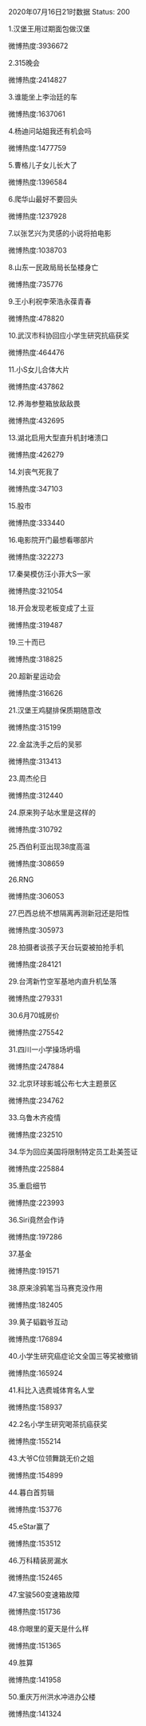 2020年07月16日21时数据
Status: 200

1.汉堡王用过期面包做汉堡

微博热度:3936672

2.315晚会

微博热度:2414827

3.谁能坐上李治廷的车

微博热度:1637061

4.杨迪问站姐我还有机会吗

微博热度:1477759

5.曹格儿子女儿长大了

微博热度:1396584

6.爬华山最好不要回头

微博热度:1237928

7.以张艺兴为灵感的小说将拍电影

微博热度:1038703

8.山东一民政局局长坠楼身亡

微博热度:735776

9.王小利祝李荣浩永葆青春

微博热度:478820

10.武汉市科协回应小学生研究抗癌获奖

微博热度:464476

11.小S女儿合体大片

微博热度:437862

12.养海参整箱放敌敌畏

微博热度:432695

13.湖北启用大型直升机封堵溃口

微博热度:426279

14.刘丧气死我了

微博热度:347103

15.股市

微博热度:333440

16.电影院开门最想看哪部片

微博热度:322273

17.秦昊模仿汪小菲大S一家

微博热度:321054

18.开会发现老板变成了土豆

微博热度:319487

19.三十而已

微博热度:318825

20.超新星运动会

微博热度:316626

21.汉堡王鸡腿排保质期随意改

微博热度:315199

22.金盆洗手之后的吴邪

微博热度:313413

23.周杰伦日

微博热度:312440

24.原来狗子站水里是这样的

微博热度:310792

25.西伯利亚出现38度高温

微博热度:308659

26.RNG

微博热度:306053

27.巴西总统不想隔离再测新冠还是阳性

微博热度:305973

28.拍摄者谈孩子天台玩耍被拍抢手机

微博热度:284121

29.台湾新竹空军基地内直升机坠落

微博热度:279331

30.6月70城房价

微博热度:275542

31.四川一小学操场坍塌

微博热度:247884

32.北京环球影城公布七大主题景区

微博热度:234762

33.乌鲁木齐疫情

微博热度:232510

34.华为回应美国将限制特定员工赴美签证

微博热度:225884

35.重启细节

微博热度:223993

36.Siri竟然会作诗

微博热度:197286

37.基金

微博热度:191571

38.原来涂鸦笔当马赛克没作用

微博热度:182405

39.黄子韬戳爷互动

微博热度:176894

40.小学生研究癌症论文全国三等奖被撤销

微博热度:165924

41.科比入选费城体育名人堂

微博热度:158937

42.2名小学生研究喝茶抗癌获奖

微博热度:155214

43.大爷C位领舞跳无价之姐

微博热度:154899

44.暮白首剪辑

微博热度:153776

45.eStar赢了

微博热度:153512

46.万科精装房漏水

微博热度:152465

47.宝骏560变速箱故障

微博热度:151736

48.你眼里的夏天是什么样

微博热度:151365

49.胜算

微博热度:141958

50.重庆万州洪水冲进办公楼

微博热度:141324

